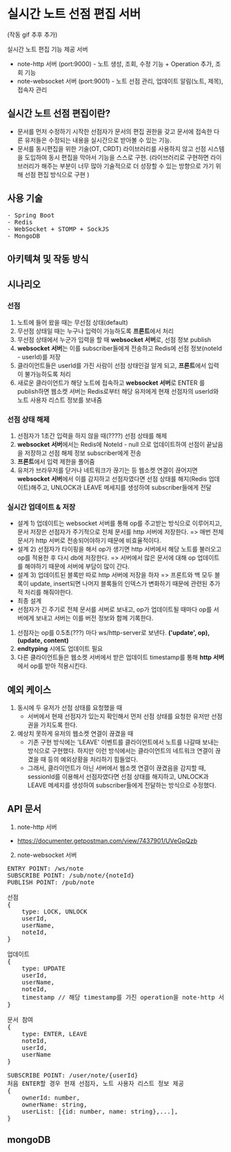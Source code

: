 # 실시간 노트 선점 편집 서버

(작동 gif 추후 추가)

실시간 노트 편집 기능 제공 서버
- note-http 서버 (port:9000) - 노트 생성, 조회, 수정 기능 + Operation 추가, 조회 기능 
- note-websocket 서버 (port:9001) - 노트 선점 관리, 업데이트 알림(노트, 제목), 접속자 관리

## 실시간 노트 선점 편집이란?
 - 문서를 먼저 수정하기 시작한 선점자가 문서의 편집 권한을 갖고 문서에 접속한 다른 유저들은 수정되는 내용을 실시간으로 받아볼 수 있는 기능.
 - 문서를 동시편집을 위한 기술(OT, CRDT) 라이브러리를 사용하지 않고 선점 시스템을 도입하여 동시 편집을 막아서 기능을 스스로 구현.
   (라이브러리로 구현하면 라이브러리가 해주는 부분이 너무 많아 기술적으로 더 성장할 수 있는 방향으로 가기 위해 선점 편집 방식으로 구현 )

## 사용 기술 
<pre>
- Spring Boot 
- Redis  
- WebSocket + STOMP + SockJS
- MongoDB
</pre>

## 아키텍쳐 및 작동 방식

## 시나리오
### **선점**

1. 노트에 들어 왔을 때는 무선점 상태(default)
2. 무선점 상태일 때는 누구나 입력이 가능하도록 **프론트**에서 처리
3. 무선점 상태에서 누군가 입력을 할 때 **websocket 서버**로, 선점 정보 publish
4. **websocket 서버**는 이를 subscriber들에게 전송하고 Redis에 선점 정보(noteId - userId)를 저장
5. 클라이언트들은 userId를 가진 사람이 선점 상태인걸 알게 되고, **프론트**에서 입력이 불가능하도록 처리
6. 새로운 클라이언트가 해당 노트에 접속하고 **websocket 서버**로 ENTER 를 publish하면 웹소켓 서버는 Redis로부터 해당 유저에게 현재 선점자의 userId와 노트 사용자 리스트 정보를 보내줌

### **선점 상태 해제**

1. 선점자가 1초간 입력을 하지 않을 때(????) 선점 상태를 해제
2. **websocket 서버**에서는 Redis에 NoteId - null 으로 업데이트하여 선점이 끝났음을 저장하고 선점 해제 정보 subscriber에게 전송
3. **프론트**에서 입력 제한을 풀어줌
4. 유저가 브라우저를 닫거나 네트워크가 끊기는 등 웹소켓 연결이 끊어지면 **websocket 서버**에서 이를 감지하고 선점자였다면 선점 상태를 해지(Redis 업데이트)해주고, UNLOCK과 LEAVE 메세지를 생성하여 subscriber들에게 전달

### **실시간 업데이트 & 저장**

- 설계 1) 업데이트는 websocket 서버를 통해 op를 주고받는 방식으로 이루어지고, 문서 저장은 선점자가 주기적으로 전체 문서를 http 서버에 저장한다.
  => 매번 전체 문서가 http 서버로 전송되어야하기 때문에 비효율적이다.
- 설계 2) 선점자가 타이핑을 해서 op가 생기면 http 서버에서 해당 노트를 불러오고 op를 적용한 후 다시 db에 저장한다.
  => 서버에서 많은 문서에 대해 op 업데이트를 해야하기 때문에 서버에 부담이 많이 간다.
- 설계 3) 업데이트된 블록만 따로 http 서버에 저장을 하자
  => 프론트와 백 모두 블록이 update, insert되면 나머지 블록들의 인덱스가 변화하기 때문에 관련된 추가적 처리를 해줘야한다.
- 최종 설계
- 선점자가 긴 주기로 전체 문서를 서버로 보내고, op가 업데이트될 때마다 op를 서버에게 보내고 서버는 이를 버전 정보와 함께 기록한다.


1. 선점자는 op를 0.5초(???) 마다 ws/http-server로 보낸다. **('update', op), (update, content)**
2. **endtyping** 시에도 업데이트 필요
3. 다른 클라이언트들은 웹소켓 서버에서 받은 업데이트 timestamp를 통해 **http 서버**에서 op를 받아 적용시킨다.

## 예외 케이스
1. 동시에 두 유저가 선점 상태를 요청했을 때
    - 서버에서 현재 선점자가 있는지 확인해서 먼저 선점 상태를 요청한 유저만 선점권을 가지도록 한다.
2. 예상치 못하게 유저의 웹소켓 연결이 끊겼을 때
    - 기존 구현 방식에는 'LEAVE' 이벤트를 클라이언트에서 노트를 나갈때 보내는 방식으로 구현했다. 하지만 이런 방식에서는 클라이언트의 네트워크 연결이 끊겼을 때 등의 예외상황을 처리하기 힘들었다. 
    - 그래서, 클라이언트가 아닌 서버에서 웹소켓 연결이 끊겼음을 감지할 때, sessionId를 이용해서 선점자였다면 선점 상태를 해지하고, UNLOCK과 LEAVE 메세지를 생성하여 subscriber들에게 전달하는 방식으로 수정했다.


## API 문서
1. note-http 서버
- https://documenter.getpostman.com/view/7437901/UVeGpQzb

2. note-websocket 서버
<pre>
ENTRY POINT: /ws/note
SUBSCRIBE POINT: /sub/note/{noteId}
PUBLISH POINT: /pub/note

선점
{
	type: LOCK, UNLOCK
	userId,
	userName,
	noteId,
}

업데이트
{
	type: UPDATE
	userId, 
	userName,
	noteId,
	timestamp // 해당 timestamp를 가진 operation을 note-http 서버에서 조회
}

문서 참여
{
	type: ENTER, LEAVE
	noteId,
	userId,
	userName
}

SUBSCRIBE POINT: /user/note/{userId}
처음 ENTER할 경우 현재 선점자, 노트 사용자 리스트 정보 제공
{
	ownerId: number,
    ownerName: string,
	userList: [{id: number, name: string},...],
}
</pre>


## mongoDB
<pre>
</pre>

